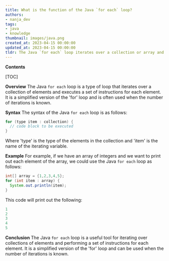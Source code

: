 ```yaml
---
title: What is the function of the Java `for each` loop?
authors:
- nanja_dev
tags:
- java
- knowledge
thumbnail: images/java.png
created_at: 2023-04-15 00:00:00
updated_at: 2023-04-15 00:00:00
tldr: The Java `for each` loop iterates over a collection or array and executes a block of code for each element.
---
```


**Contents**

[TOC]

**Overview**
The Java `for each` loop is a type of loop that iterates over a collection of elements and executes a set of instructions for each element. It is a simplified version of the 'for' loop and is often used when the number of iterations is known.

**Syntax**
The syntax of the Java `for each` loop is as follows: 

```java
for (type item : collection) {
  // code block to be executed
}
```

Where 'type' is the type of the elements in the collection and 'item' is the name of the iterating variable.

**Example**
For example, if we have an array of integers and we want to print out each element of the array, we could use the Java `for each` loop as follows:

```java
int[] array = {1,2,3,4,5};
for (int item : array) {
  System.out.println(item);
}
```

This code will print out the following:
```java
1
2
3
4
5
```

**Conclusion**
The Java `for each` loop is a useful tool for iterating over collections of elements and performing a set of instructions for each element. It is a simplified version of the 'for' loop and can be used when the number of iterations is known.

